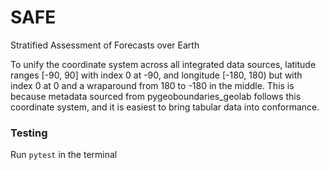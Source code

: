 # SAFE
Stratified Assessment of Forecasts over Earth

To unify the coordinate system across all integrated data sources, latitude ranges [-90, 90] with index 0 at -90, and longitude [-180, 180) but with index 0 at 0 and a wraparound from 180 to -180 in the middle. This is because metadata sourced from pygeoboundaries_geolab follows this coordinate system, and it is easiest to bring tabular data into conformance.

### Testing

Run `pytest` in the terminal
